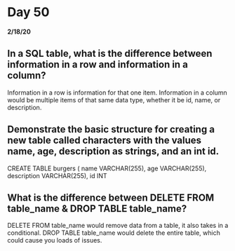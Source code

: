 # Day 50
__2/18/20__

## In a SQL table, what is the difference between information in a row and information in a column?
Information in a row is information for that one item. Information in a column would be multiple items of that same data type, whether it be id, name, or description.
## Demonstrate the basic structure for creating a new table called characters with the values name, age, description as strings, and an int id.
CREATE TABLE burgers
(
name VARCHAR(255),
age VARCHAR(255),
description VARCHAR(255),
id INT
## What is the difference between DELETE FROM table_name & DROP TABLE table_name?
DELETE FROM table_name would remove data from a table, it also takes in a conditional. DROP TABLE table_name would delete the entire table, which could cause you loads of issues.
